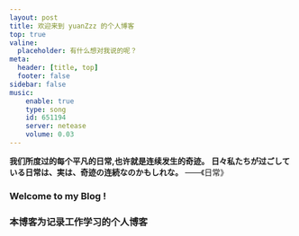```yaml
---
layout: post
title: 欢迎来到 yuanZzz 的个人博客
top: true
valine:
  placeholder: 有什么想对我说的呢？
meta:
  header: [title, top]
  footer: false
sidebar: false
music:
	enable: true
	type: song
	id: 651194
	server: netease
	volume: 0.03
---
```


**我们所度过的每个平凡的日常,也许就是连续发生的奇迹。**
**日々私たちが过ごしている日常は、実は、奇迹の连続なのかもしれな。**	——《日常》

<!-- more -->
 ### Welcome to my Blog !
 ### 本博客为记录工作学习的个人博客

<!--部分素材取自互联网，如有侵权请立即联系删除！-->
